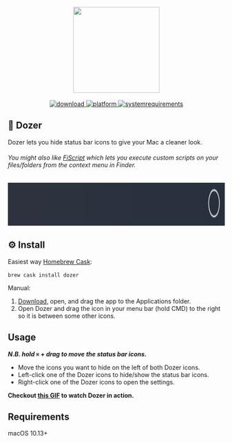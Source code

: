 <p align="center">
	<img width="200" height="200" margin-right="100%" src="https://raw.githubusercontent.com/Mortennn/Dozer/master/AppIcon.png">
</p>
<p align="center">
<a href="https://github.com/Mortennn/Dozer/releases/latest">
 		<img src="https://img.shields.io/badge/download-latest-brightgreen.svg" alt="download">
	<a href="https://img.shields.io/badge/platform-macOS-lightgrey.svg">
 		<img src="https://img.shields.io/badge/platform-macOS-lightgrey.svg" alt="platform">
	</a>
	<a href="https://img.shields.io/badge/requirements-macOS High Sierra+-ff69b4.svg">
 		<img src="https://img.shields.io/badge/requirements-macOS High Sierra+-ff69b4.svg" alt="systemrequirements">
	</a>
</p>

## 🚀 Dozer
Dozer lets you hide status bar icons to give your Mac a cleaner look.

###### You might also like [FiScript](https://github.com/Mortennn/FiScript) which lets you execute custom scripts on your files/folders from the context menu in Finder.
<p align="center">
	<img height="100" min-width="100" src="https://github.com/Mortennn/Dozer/raw/master/demo/demo.gif" alt="desktop-image">
</p>
<p align="center"></p>

## ⚙️ Install

Easiest way [Homebrew Cask](https://caskroom.github.io/):

	brew cask install dozer	
Manual:

1. [Download](https://github.com/Mortennn/Dozer/releases/latest), open, and drag the app to the Applications folder.
2. Open Dozer and drag the icon in your menu bar (hold CMD) to the right so it is between some other icons.

## Usage
_**N.B. hold `⌘` + drag to move the status bar icons.**_

* Move the icons you want to hide on the left of both Dozer icons.
* Left-click one of the Dozer icons to hide/show the status bar icons.
* Right-click one of the Dozer icons to open the settings.

**Checkout [this GIF](https://raw.githubusercontent.com/Mortennn/Dozer/master/demo/demo.gif) to watch Dozer in action.**

## Requirements
macOS 10.13+
